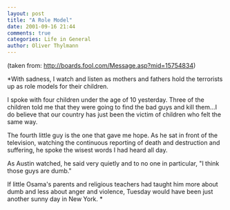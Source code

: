 ```yaml
---
layout: post
title: "A Role Model"
date: 2001-09-16 21:44
comments: true
categories: Life in General
author: Oliver Thylmann
---
```



(taken from: http://boards.fool.com/Message.asp?mid=15754834)

*With sadness, I watch and listen as mothers and fathers hold the terrorists up as role models for their children.

I spoke with four children under the age of 10 yesterday. Three of the children told me that they were going to find the bad guys and kill them...I do believe that our country has just been the victim of children who felt the same way.

The fourth little guy is the one that gave me hope. As he sat in front of the television, watching the continuous reporting of death and destruction and suffering, he spoke the wisest words I had heard all day.

As Austin watched, he said very quietly and to no one in particular, &quot;I think those guys are dumb.&quot;

If little Osama's parents and religious teachers had taught him more about dumb and less about anger and violence, Tuesday would have been just another sunny day in New York.
*


